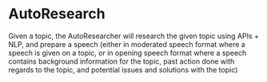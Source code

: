 # AutoResearch
Given a topic, the AutoResearcher will research the given topic using APIs + NLP, and prepare a speech (either in moderated speech format where a speech is given on a topic, or in opening speech format where a speech contains background information for the topic, past action done with regards to the topic, and potential issues and solutions with the topic)
